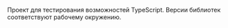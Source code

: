 Проект для тестирования возможностей TypeScript. 
Версии библиотек соответствуют рабочему окружению.
